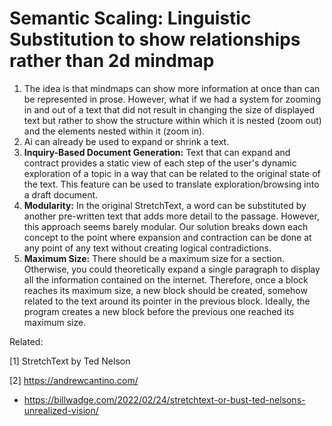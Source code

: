 # Semantic Scaling: Linguistic Substitution to show relationships rather than 2d mindmap
1. The idea is that mindmaps can show more information at once than can be represented in prose. However, what if we had a system for zooming in and out of a text that did not result in changing the size of displayed text but rather to show the structure within which it is nested (zoom out) and the elements nested within it (zoom in).
2. Ai can already be used to expand or shrink a text.
3. **Inquiry-Based Document Generation:** Text that can expand and contract provides a static view of each step of the user's dynamic exploration of a topic in a way that can be related to the original state of the text. This feature can be used to translate exploration/browsing into a draft document.
4. **Modularity:** In the original StretchText, a word can be substituted by another pre-written text that adds more detail to the passage. However, this approach seems barely modular. Our solution breaks down each concept to the point where expansion and contraction can be done at any point of any text without creating logical contradictions.
5. **Maximum Size:** There should be a maximum size for a section. Otherwise, you could theoretically expand a single paragraph to display all the information contained on the internet. Therefore, once a block reaches its maximum size, a new block should be created, somehow related to the text around its pointer in the previous block. Ideally, the program creates a new block before the previous one reached its maximum size.



Related:

[1] StretchText by Ted Nelson

[2] https://andrewcantino.com/
- https://billwadge.com/2022/02/24/stretchtext-or-bust-ted-nelsons-unrealized-vision/


